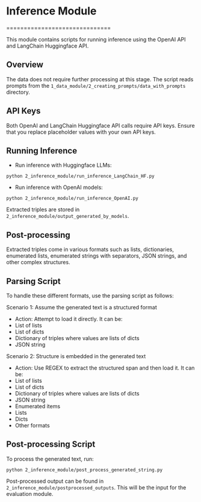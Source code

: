 # Inference Module
==============================

This module contains scripts for running inference using the OpenAI API and LangChain Huggingface API.

Overview
--------
The data does not require further processing at this stage. The script reads prompts from the `1_data_module/2_creating_prompts/data_with_prompts` directory.

API Keys
--------
Both OpenAI and LangChain Huggingface API calls require API keys. Ensure that you replace placeholder values with your own API keys.

Running Inference
-----------------
- Run inference with Huggingface LLMs:

`python 2_inference_module/run_inference_LangChain_HF.py`


- Run inference with OpenAI models:

`python 2_inference_module/run_inference_OpenAI.py`


Extracted triples are stored in `2_inference_module/output_generated_by_models`.

Post-processing
---------------
Extracted triples come in various formats such as lists, dictionaries, enumerated lists, enumerated strings with separators, JSON strings, and other complex structures.

Parsing Script
--------------
To handle these different formats, use the parsing script as follows:

Scenario 1: Assume the generated text is a structured format
- Action: Attempt to load it directly. It can be:
- List of lists
- List of dicts
- Dictionary of triples where values are lists of dicts
- JSON string

Scenario 2: Structure is embedded in the generated text
- Action: Use REGEX to extract the structured span and then load it. It can be:
- List of lists
- List of dicts
- Dictionary of triples where values are lists of dicts
- JSON string
- Enumerated items
- Lists
- Dicts
- Other formats

Post-processing Script
----------------------
To process the generated text, run:

`python 2_inference_module/post_process_generated_string.py`


Post-processed output can be found in `2_inference_module/postprocessed_outputs`. This will be the input for the evaluation module.
